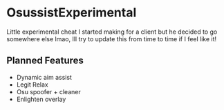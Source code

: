 # OsussistExperimental
Little experimental cheat I started making for a client but he decided to go somewhere else lmao, Ill try to update this from time to time if I feel like it!

## Planned Features
- Dynamic aim assist
- Legit Relax
- Osu spoofer + cleaner
- Enlighten overlay
